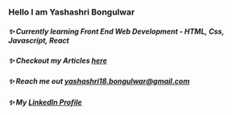 ### Hello I am Yashashri Bongulwar
##### ✨ Currently learning Front End Web Development - HTML, Css, Javascript, React
##### ✨ Checkout my Articles [here](https://yashashri.hashnode.dev/)
##### ✨ Reach me out [yashashri18.bongulwar@gmail.com](mailto:yashashri18.bongulwar@gmail.com)
##### ✨ My [LinkedIn Profile](https://www.linkedin.com/in/yashashri-bongulwar-398076170/) 

